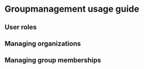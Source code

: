 # Groupmanagement usage guide 

## User roles

## Managing organizations

## Managing group memberships